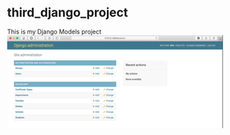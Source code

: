 # third_django_project
This is my Django Models project
![Screenshot.png](https://github.com/naycee/third_django_project/blob/main/Screen%20Shot.png)
